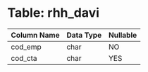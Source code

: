 # Table: rhh_davi

| Column Name | Data Type | Nullable |
|-------------|-----------|----------|
| cod_emp | char | NO |
| cod_cta | char | YES |
